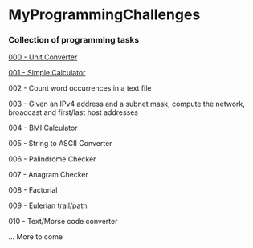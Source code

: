 # MyProgrammingChallenges

### Collection of programming tasks 

[000 - Unit Converter](https://github.com/mdawidowski/MyProgrammingChallenges/tree/master/000)

[001 - Simple Calculator](https://github.com/mdawidowski/MyProgrammingChallenges/tree/master/001)

002 - Count word occurrences in a text file

003 - Given an IPv4 address and a subnet mask, compute the network, broadcast and first/last host addresses

004 - BMI Calculator

005 - String to ASCII Converter

006 - Palindrome Checker

007 - Anagram Checker

008 - Factorial

009 - Eulerian trail/path

010 - Text/Morse code converter

... More to come
